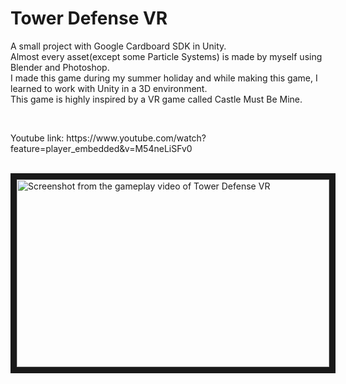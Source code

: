 # Tower Defense VR


<p>A small project with Google Cardboard SDK in Unity.<br>
Almost every asset(except some Particle Systems) is made by myself using Blender and Photoshop.<br>
I made this game during my summer holiday and while making this game, I learned to work with Unity in a 3D environment.<br>
This game is highly inspired by a VR game called Castle Must Be Mine.</p>
<br>
<p>Youtube link: https://www.youtube.com/watch?feature=player_embedded&v=M54neLiSFv0</p>
<br>
<a href="https://www.youtube.com/watch?feature=player_embedded&v=M54neLiSFv0" target="_blank">
<img src="https://user-images.githubusercontent.com/22680257/30480950-9a4770cc-9a1c-11e7-8c33-6a8557d587c8.png" 
alt="Screenshot from the gameplay video of Tower Defense VR" width="500" height="300" border="10"></a>

